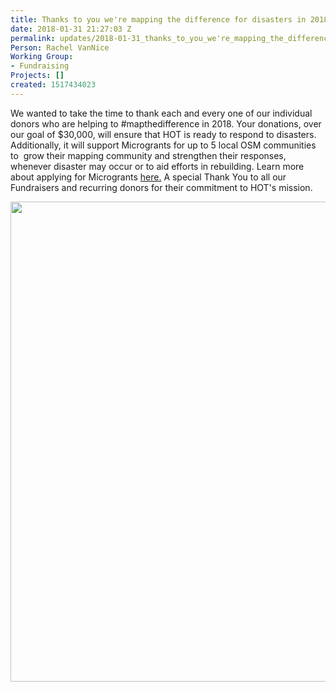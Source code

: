 ```yaml
---
title: Thanks to you we're mapping the difference for disasters in 2018!
date: 2018-01-31 21:27:03 Z
permalink: updates/2018-01-31_thanks_to_you_we're_mapping_the_difference_for_disasters_in_2018!
Person: Rachel VanNice
Working Group:
- Fundraising
Projects: []
created: 1517434023
---
```


<p>We wanted to take the time to thank each and every one of our individual donors who are helping to #mapthedifference in 2018. Your donations, over our goal of $30,000, will ensure that HOT is ready to respond to disasters. Additionally, it will support Microgrants for up to 5 local OSM communities to&nbsp; grow their mapping community and strengthen their responses, whenever disaster may occur or to aid efforts in rebuilding. Learn more about applying for Microgrants <a href="https://www.hotosm.org/updates/2018-01-17_funds_for_community_led_projects_to_improve_resilience_to_disasters_and_crises" target="_blank">here.</a>&nbsp;A special Thank You to all our Fundraisers and recurring donors for their commitment to HOT's mission.&nbsp;</p><p><img src="/sites/default/files/wordcloud%20%281%29.jpg" alt="" width="1024" height="768"></p>

